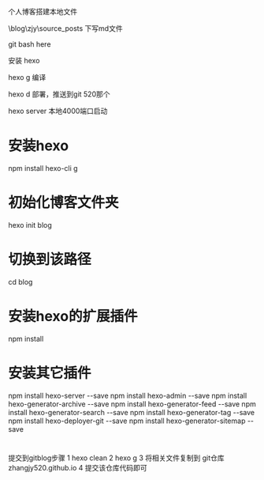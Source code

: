 个人博客搭建本地文件

\blog\zjy\source\_posts   下写md文件


git bash here


安装 hexo

hexo  g   编译


hexo  d   部署，推送到git  520那个


hexo  server   本地4000端口启动


# 安装hexo
npm install hexo-cli g
# 初始化博客文件夹
hexo init blog
# 切换到该路径
cd blog
# 安装hexo的扩展插件
npm install
# 安装其它插件
npm install hexo-server --save
npm install hexo-admin --save
npm install hexo-generator-archive --save
npm install hexo-generator-feed --save
npm install hexo-generator-search --save
npm install hexo-generator-tag --save
npm install hexo-deployer-git --save
npm install hexo-generator-sitemap --save

#
提交到gitblog步骤
1 hexo clean
2 hexo g
3 将相关文件复制到 git仓库 zhangjy520.github.io
4 提交该仓库代码即可
